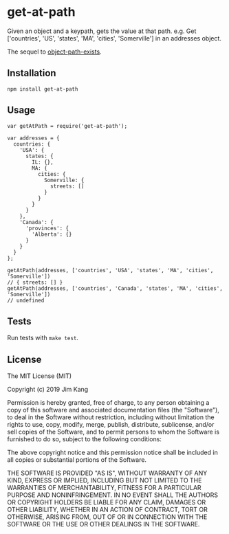 get-at-path
==================

Given an object and a keypath, gets the value at that path. e.g. Get ['countries', 'US', 'states', 'MA', 'cities', 'Somerville'] in an addresses object.

The sequel to [object-path-exists](https://github.com/jimkang/path-exists).


Installation
------------

    npm install get-at-path

Usage
-----

    var getAtPath = require('get-at-path');

    var addresses = {
      countries: {
        'USA': {
          states: {
            IL: {},
            MA: {
              cities: {
                Somerville: {
                  streets: []
                }
              }
            }
          }
        },
        'Canada': {
          'provinces': {
            'Alberta': {}
          }
        }
      }
    };

    getAtPath(addresses, ['countries', 'USA', 'states', 'MA', 'cities', 'Somerville'])
    // { streets: [] }
    getAtPath(addresses, ['countries', 'Canada', 'states', 'MA', 'cities', 'Somerville'])
    // undefined

Tests
-----

Run tests with `make test`.

License
-------

The MIT License (MIT)

Copyright (c) 2019 Jim Kang

Permission is hereby granted, free of charge, to any person obtaining a copy
of this software and associated documentation files (the "Software"), to deal
in the Software without restriction, including without limitation the rights
to use, copy, modify, merge, publish, distribute, sublicense, and/or sell
copies of the Software, and to permit persons to whom the Software is
furnished to do so, subject to the following conditions:

The above copyright notice and this permission notice shall be included in
all copies or substantial portions of the Software.

THE SOFTWARE IS PROVIDED "AS IS", WITHOUT WARRANTY OF ANY KIND, EXPRESS OR
IMPLIED, INCLUDING BUT NOT LIMITED TO THE WARRANTIES OF MERCHANTABILITY,
FITNESS FOR A PARTICULAR PURPOSE AND NONINFRINGEMENT. IN NO EVENT SHALL THE
AUTHORS OR COPYRIGHT HOLDERS BE LIABLE FOR ANY CLAIM, DAMAGES OR OTHER
LIABILITY, WHETHER IN AN ACTION OF CONTRACT, TORT OR OTHERWISE, ARISING FROM,
OUT OF OR IN CONNECTION WITH THE SOFTWARE OR THE USE OR OTHER DEALINGS IN
THE SOFTWARE.
